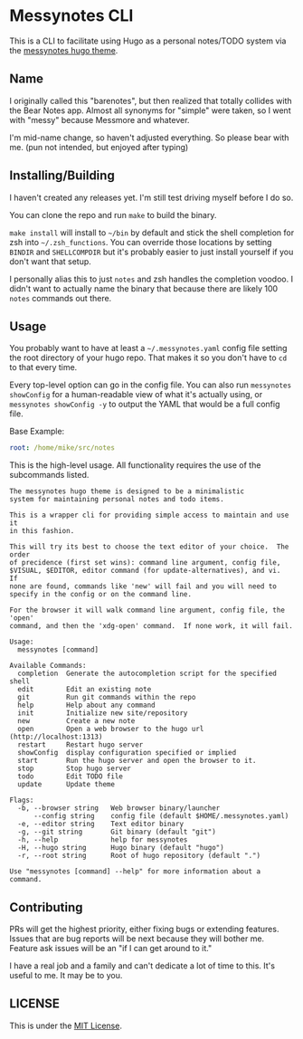 # Messynotes CLI

This is a CLI to facilitate using Hugo as a personal notes/TODO system via the
[messynotes hugo theme](../).

## Name

I originally called this "barenotes", but then realized that totally collides
with the Bear Notes app.  Almost all synonyms for "simple" were taken, so I
went with "messy" because Messmore and whatever.

I'm mid-name change, so haven't adjusted everything.  So please bear with me.
(pun not intended, but enjoyed after typing)


## Installing/Building

I haven't created any releases yet.  I'm still test driving myself before I do
so.

You can clone the repo and run `make` to build the binary.

`make install` will install to `~/bin` by default and stick the shell
completion for zsh into `~/.zsh_functions`.  You can override those locations
by setting `BINDIR` and `SHELLCOMPDIR` but it's probably easier to just install
yourself if you don't want that setup.

I personally alias this to just `notes` and zsh handles the completion voodoo.
I didn't want to actually name the binary that because there are likely 100
`notes` commands out there.

## Usage

You probably want to have at least a `~/.messynotes.yaml` config file setting
the root directory of your hugo repo.  That makes it so you don't have to `cd`
to that every time.

Every top-level option can go in the config file.   You can also run
`messynotes showConfig` for a human-readable view of what it's actually using,
or `messynotes showConfig -y` to output the YAML that would be a full config
file.

Base Example:

```yaml
root: /home/mike/src/notes
```

This is the high-level usage.  All functionality requires the use of the
subcommands listed.

```text
The messynotes hugo theme is designed to be a minimalistic
system for maintaining personal notes and todo items.

This is a wrapper cli for providing simple access to maintain and use it
in this fashion.

This will try its best to choose the text editor of your choice.  The order
of precidence (first set wins): command line argument, config file,
$VISUAL, $EDITOR, editor command (for update-alternatives), and vi.  If
none are found, commands like 'new' will fail and you will need to
specify in the config or on the command line.

For the browser it will walk command line argument, config file, the 'open'
command, and then the 'xdg-open' command.  If none work, it will fail.

Usage:
  messynotes [command]

Available Commands:
  completion  Generate the autocompletion script for the specified shell
  edit        Edit an existing note
  git         Run git commands within the repo
  help        Help about any command
  init        Initialize new site/repository
  new         Create a new note
  open        Open a web browser to the hugo url (http://localhost:1313)
  restart     Restart hugo server
  showConfig  display configuration specified or implied
  start       Run the hugo server and open the browser to it.
  stop        Stop hugo server
  todo        Edit TODO file
  update      Update theme

Flags:
  -b, --browser string   Web browser binary/launcher
      --config string    config file (default $HOME/.messynotes.yaml)
  -e, --editor string    Text editor binary
  -g, --git string       Git binary (default "git")
  -h, --help             help for messynotes
  -H, --hugo string      Hugo binary (default "hugo")
  -r, --root string      Root of hugo repository (default ".")

Use "messynotes [command] --help" for more information about a command.
```

## Contributing

PRs will get the highest priority, either fixing bugs or extending features.
Issues that are bug reports will be next because they will bother me.  Feature
ask issues will be an "if I can get around to it."

I have a real job and a family and can't dedicate a lot of time to this.  It's
useful to me.  It may be to you.

## LICENSE

This is under the [MIT License](./LICENSE).
